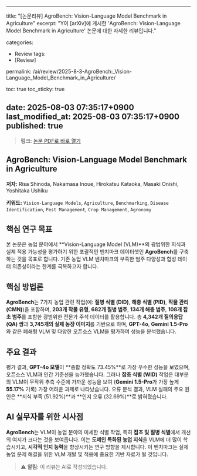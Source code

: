 
---
title: "[논문리뷰] AgroBench: Vision-Language Model Benchmark in Agriculture"
excerpt: "Y이 [arXiv]에 게시한 'AgroBench: Vision-Language Model Benchmark in Agriculture' 논문에 대한 자세한 리뷰입니다."

categories:
  - Review
tags:
  - [Review]

permalink: /ai/review/2025-8-3-AgroBench:_Vision-Language_Model_Benchmark_in_Agriculture/

toc: true
toc_sticky: true

date: 2025-08-03 07:35:17+0900
last_modified_at: 2025-08-03 07:35:17+0900
published: true
---
> **링크:** [논문 PDF로 바로 열기](https://arxiv.org/abs/2507.20519)

## AgroBench: Vision-Language Model Benchmark in Agriculture

**저자:** Risa Shinoda, Nakamasa Inoue, Hirokatsu Kataoka, Masaki Onishi, Yoshitaka Ushiku

**키워드:** `Vision-Language Models`, `Agriculture`, `Benchmarking`, `Disease Identification`, `Pest Management`, `Crop Management`, `Agronomy`

## 핵심 연구 목표
본 논문은 농업 분야에서 **Vision-Language Model (VLM)**의 광범위한 지식과 실제 적용 가능성을 평가하기 위한 포괄적인 벤치마크 데이터셋인 **AgroBench**를 구축하는 것을 목표로 합니다. 기존 농업 VLM 벤치마크의 부족한 범주 다양성과 합성 데이터 의존성이라는 한계를 극복하고자 합니다.

## 핵심 방법론
**AgroBench**는 7가지 농업 관련 작업(예: **질병 식별 (DID)**, **해충 식별 (PID)**, **작물 관리 (CMN)**)을 포함하며, **203개 작물 유형**, **682개 질병 범주**, **134개 해충 범주**, **108개 잡초 범주**를 포함한 광범위한 전문가 주석 데이터를 활용합니다. 총 **4,342개 질의응답(QA) 쌍**과 **3,745개의 실제 농장 이미지**를 기반으로 하며, **GPT-4o**, **Gemini 1.5-Pro**와 같은 폐쇄형 VLM 및 다양한 오픈소스 VLM을 평가하여 성능을 분석했습니다.

## 주요 결과
평가 결과, **GPT-4o 모델**이 **종합 정확도 73.45%**로 가장 우수한 성능을 보였으며, 오픈소스 VLM과 인간 기준선을 능가했습니다. 그러나 **잡초 식별 (WID)** 작업은 대부분의 VLM이 무작위 추측 수준에 가까운 성능을 보여 (**Gemini 1.5-Pro**가 가장 높게 **55.17%** 기록) 가장 어려운 과제로 나타났습니다. 오류 분석 결과, VLM 실패의 주요 원인은 **지식 부족 (51.92%)**과 **인지 오류 (32.69%)**로 밝혀졌습니다.

## AI 실무자를 위한 시사점
**AgroBench**는 VLM이 농업 분야의 미세한 식별 작업, 특히 **잡초 및 질병 식별**에서 개선의 여지가 크다는 것을 보여줍니다. 이는 **도메인 특화된 농업 지식**을 VLM에 더 많이 학습시키고, **시각적 인지 능력**을 향상시키는 연구 방향을 제시합니다. 이 벤치마크는 실제 농업 문제 해결을 위한 VLM 개발 및 적용에 중요한 기반 자료가 될 것입니다.

> ⚠️ **알림:** 이 리뷰는 AI로 작성되었습니다.
